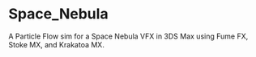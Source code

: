 # Space_Nebula
A Particle Flow sim for a Space Nebula VFX in 3DS Max using Fume FX, Stoke MX, and Krakatoa MX.
